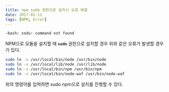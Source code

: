 ```yaml
---
title: npm sudo 권한으로 설치시 오류 해결
date: 2017-02-11
tags: [NPM, Error]
---
```


```bash
-bash: sodu: command not found
```

NPM으로 모듈을 설치할 때 <code><b>sudo</b></code> 권한으로 설치할 경우 위와 같은 오류가 발생할 경우가 있다.


```bash
sudo ln -s /usr/local/bin/node /usr/bin/node
sudo ln -s /usr/local/lib/node /usr/lib/node
sudo ln -s /usr/local/bin/npm /usr/bin/npm
sudo ln -s /usr/local/bin/node-waf /usr/bin/node-waf
```

위의 명령어를 입력하면 sudo npm으로 설치를 진행할 수 있다.